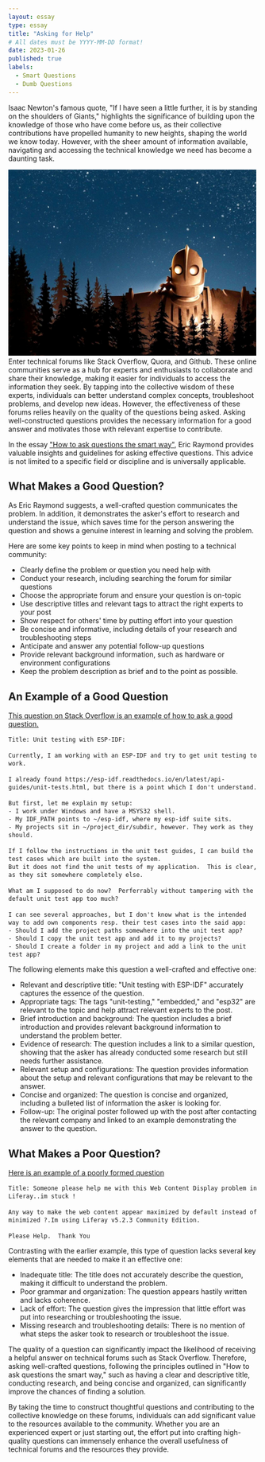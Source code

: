 ```yaml
---
layout: essay
type: essay
title: "Asking for Help"
# All dates must be YYYY-MM-DD format!
date: 2023-01-26
published: true
labels:
  - Smart Questions
  - Dumb Questions
---
```


Isaac Newton's famous quote, "If I have seen a little further, it is by standing on the shoulders of Giants," highlights the significance of building upon the knowledge of those who have come before us, as their collective contributions have propelled humanity to new heights, shaping the world we know today.  However, with the sheer amount of information available, navigating and accessing the technical knowledge we need has become a daunting task.

<img width="500" class="float-end pe-4" src="/img/essayPics/ironGiant.jpg" alt="Standing on the shoulders of giants">
Enter technical forums like Stack Overflow, Quora, and Github.  These online communities serve as a hub for experts and enthusiasts to collaborate and share their knowledge, making it easier for individuals to access the information they seek.  By tapping into the collective wisdom of these experts, individuals can better understand complex concepts, troubleshoot problems, and develop new ideas.  However, the effectiveness of these forums relies heavily on the quality of the questions being asked.  Asking well-constructed questions provides the necessary information for a good answer and motivates those with relevant expertise to contribute.

In the essay ["How to ask questions the smart way"](https://www.catb.org/esr/faqs/smart-questions.html), Eric Raymond provides valuable insights and guidelines for asking effective questions.  This advice is not limited to a specific field or discipline and is universally applicable.

## What Makes a Good Question?
As Eric Raymond suggests, a well-crafted question communicates the problem.  In addition, it demonstrates the asker's effort to research and understand the issue, which saves time for the person answering the question and shows a genuine interest in learning and solving the problem.

Here are some key points to keep in mind when posting to a technical community:
- Clearly define the problem or question you need help with
- Conduct your research, including searching the forum for similar questions
- Choose the appropriate forum and ensure your question is on-topic
- Use descriptive titles and relevant tags to attract the right experts to your post
- Show respect for others' time by putting effort into your question
- Be concise and informative, including details of your research and troubleshooting steps
- Anticipate and answer any potential follow-up questions
- Provide relevant background information, such as hardware or environment configurations
- Keep the problem description as brief and to the point as possible.

## An Example of a Good Question
[This question on Stack Overflow is an example of how to ask a good question.](https://stackoverflow.com/questions/51176779/unit-testing-with-esp-idf)
```
Title: Unit testing with ESP-IDF:

Currently, I am working with an ESP-IDF and try to get unit testing to work.

I already found https://esp-idf.readthedocs.io/en/latest/api-guides/unit-tests.html, but there is a point which I don't understand.

But first, let me explain my setup:
- I work under Windows and have a MSYS32 shell.
- My IDF_PATH points to ~/esp-idf, where my esp-idf suite sits.
- My projects sit in ~/project_dir/subdir, however. They work as they should.

If I follow the instructions in the unit test guides, I can build the test cases which are built into the system. 
But it does not find the unit tests of my application.  This is clear, as they sit somewhere completely else.

What am I supposed to do now?  Perferrably without tampering with the default unit test app too much?

I can see several approaches, but I don't know what is the intended way to add own components resp. their test cases into the said app:
- Should I add the project paths somewhere into the unit test app?
- Should I copy the unit test app and add it to my projects?
- Should I create a folder in my project and add a link to the unit test app?
```
The following elements make this question a well-crafted and effective one:
- Relevant and descriptive title: "Unit testing with ESP-IDF" accurately captures the essence of the question.
- Appropriate tags: The tags "unit-testing," "embedded," and "esp32" are relevant to the topic and help attract relevant experts to the post.
- Brief introduction and background: The question includes a brief introduction and provides relevant background information to understand the problem better.
- Evidence of research: The question includes a link to a similar question, showing that the asker has already conducted some research but still needs further assistance.
- Relevant setup and configurations: The question provides information about the setup and relevant configurations that may be relevant to the answer.
- Concise and organized: The question is concise and organized, including a bulleted list of information the asker is looking for.
- Follow-up: The original poster followed up with the post after contacting the relevant company and linked to an example demonstrating the answer to the question.

## What Makes a Poor Question?
[Here is an example of a poorly formed question](https://stackoverflow.com/questions/1919703/someone-please-help-me-with-this-web-content-display-problem-in-liferay-im-stuc)
```
Title: Someone please help me with this Web Content Display problem in Liferay..im stuck !

Any way to make the web content appear maximized by default instead of minimized ?.Im using Liferay v5.2.3 Community Edition.

Please Help.  Thank You

```
Contrasting with the earlier example, this type of question lacks several key elements that are needed to make it an effective one:
- Inadequate title: The title does not accurately describe the question, making it difficult to understand the problem.
- Poor grammar and organization: The question appears hastily written and lacks coherence.
- Lack of effort: The question gives the impression that little effort was put into researching or troubleshooting the issue.
- Missing research and troubleshooting details: There is no mention of what steps the asker took to research or troubleshoot the issue.

The quality of a question can significantly impact the likelihood of receiving a helpful answer on technical forums such as Stack Overflow.  Therefore, asking well-crafted questions, following the principles outlined in "How to ask questions the smart way," such as having a clear and descriptive title, conducting research, and being concise and organized, can significantly improve the chances of finding a solution.

By taking the time to construct thoughtful questions and contributing to the collective knowledge on these forums, individuals can add significant value to the resources available to the community.  Whether you are an experienced expert or just starting out, the effort put into crafting high-quality questions can immensely enhance the overall usefulness of technical forums and the resources they provide.

